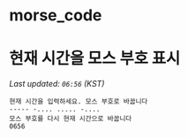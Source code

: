 # morse_code
# 현재 시간을 모스 부호 표시
<!-- MORSE_TIME_START -->
_Last updated: `06:56` (KST)_

```
현재 시간을 입력하세요. 모스 부호로 바꿉니다
----- -.... ..... -....
모스 부호를 다시 현재 시간으로 바꿉니다
0656
```
<!-- MORSE_TIME_END -->
